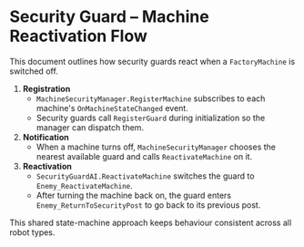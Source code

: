 # Security Guard – Machine Reactivation Flow

This document outlines how security guards react when a `FactoryMachine` is switched off.

1. **Registration**
   - `MachineSecurityManager.RegisterMachine` subscribes to each machine's `OnMachineStateChanged` event.
   - Security guards call `RegisterGuard` during initialization so the manager can dispatch them.
2. **Notification**
   - When a machine turns off, `MachineSecurityManager` chooses the nearest available guard and calls `ReactivateMachine` on it.
3. **Reactivation**
   - `SecurityGuardAI.ReactivateMachine` switches the guard to `Enemy_ReactivateMachine`.
   - After turning the machine back on, the guard enters `Enemy_ReturnToSecurityPost` to go back to its previous post.

This shared state-machine approach keeps behaviour consistent across all robot types.

